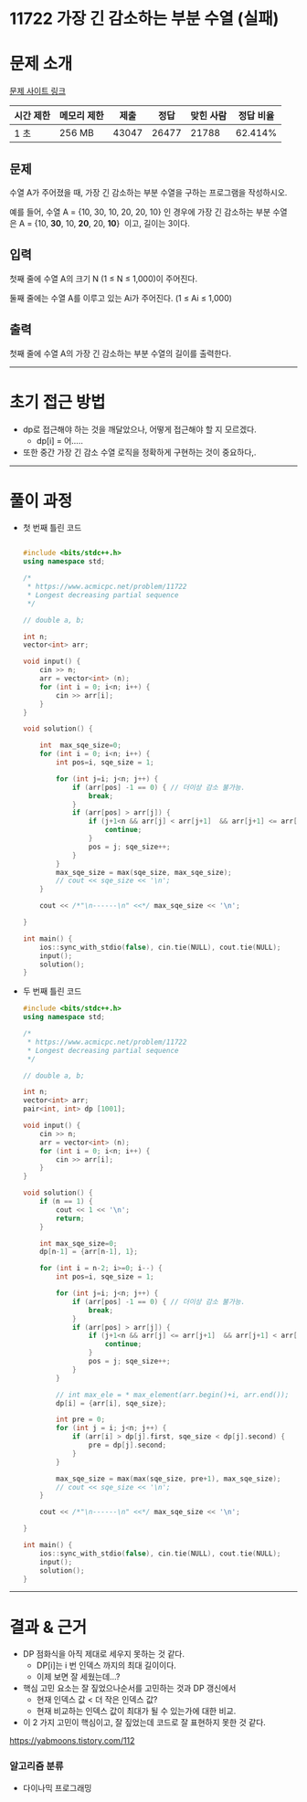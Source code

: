 # 11722 가장 긴 감소하는 부분 수열 (실패)

# 문제 소개

[문제 사이트 링크](https://www.acmicpc.net/problem/11722)

| 시간 제한 | 메모리 제한 | 제출 | 정답 | 맞힌 사람 | 정답 비율 |
| --- | --- | --- | --- | --- | --- |
| 1 초 | 256 MB | 43047 | 26477 | 21788 | 62.414% |

## 문제

수열 A가 주어졌을 때, 가장 긴 감소하는 부분 수열을 구하는 프로그램을 작성하시오.

예를 들어, 수열 A = {10, 30, 10, 20, 20, 10} 인 경우에 가장 긴 감소하는 부분 수열은 A = {10, **30**, 10, **20**, 20, **10**}  이고, 길이는 3이다.

## 입력

첫째 줄에 수열 A의 크기 N (1 ≤ N ≤ 1,000)이 주어진다.

둘째 줄에는 수열 A를 이루고 있는 Ai가 주어진다. (1 ≤ Ai ≤ 1,000)

## 출력

첫째 줄에 수열 A의 가장 긴 감소하는 부분 수열의 길이를 출력한다.

---

# 초기 접근 방법

- dp로 접근해야 하는 것을 깨달았으나, 어떻게 접근해야 할 지 모르겠다.
    - dp[i] = 어…..
- 또한 중간 가장 긴 감소 수열 로직을 정확하게 구현하는 것이 중요하다,.

---

# 풀이 과정

- 첫 번째 틀린 코드
    
    ```cpp
    
    #include <bits/stdc++.h>
    using namespace std;
    
    /*
     * https://www.acmicpc.net/problem/11722
     * Longest decreasing partial sequence
     */
    
    // double a, b;
    
    int n;
    vector<int> arr;
    
    void input() {
        cin >> n;
        arr = vector<int> (n);
        for (int i = 0; i<n; i++) {
            cin >> arr[i];
        }
    }
    
    void solution() {
    
        int  max_sqe_size=0;
        for (int i = 0; i<n; i++) {
            int pos=i, sqe_size = 1;
    
            for (int j=i; j<n; j++) {
                if (arr[pos] -1 == 0) { // 더이상 감소 불가능.
                    break;
                }
                if (arr[pos] > arr[j]) {
                    if (j+1<n && arr[j] < arr[j+1]  && arr[j+1] <= arr[pos]) {
                        continue;
                    }
                    pos = j; sqe_size++;
                }
            }
            max_sqe_size = max(sqe_size, max_sqe_size);
            // cout << sqe_size << '\n';
        }
    
        cout << /*"\n------\n" <<*/ max_sqe_size << '\n';
    
    }
    
    int main() {
        ios::sync_with_stdio(false), cin.tie(NULL), cout.tie(NULL);
        input();
        solution();
    }
    
    ```
    
- 두 번째 틀린 코드
    
    ```cpp
    #include <bits/stdc++.h>
    using namespace std;
    
    /*
     * https://www.acmicpc.net/problem/11722
     * Longest decreasing partial sequence
     */
    
    // double a, b;
    
    int n;
    vector<int> arr;
    pair<int, int> dp [1001];
    
    void input() {
        cin >> n;
        arr = vector<int> (n);
        for (int i = 0; i<n; i++) {
            cin >> arr[i];
        }
    }
    
    void solution() {
        if (n == 1) {
            cout << 1 << '\n';
            return;
        }
    
        int max_sqe_size=0;
        dp[n-1] = {arr[n-1], 1};
    
        for (int i = n-2; i>=0; i--) {
            int pos=i, sqe_size = 1;
    
            for (int j=i; j<n; j++) {
                if (arr[pos] -1 == 0) { // 더이상 감소 불가능.
                    break;
                }
                if (arr[pos] > arr[j]) {
                    if (j+1<n && arr[j] <= arr[j+1]  && arr[j+1] < arr[pos] ) {
                        continue;
                    }
                    pos = j; sqe_size++;
                }
            }
    
            // int max_ele = * max_element(arr.begin()+i, arr.end());
            dp[i] = {arr[i], sqe_size};
    
            int pre = 0;
            for (int j = i; j<n; j++) {
                if (arr[i] > dp[j].first, sqe_size < dp[j].second) {
                    pre = dp[j].second;
                }
            }
    
            max_sqe_size = max(max(sqe_size, pre+1), max_sqe_size);
            // cout << sqe_size << '\n';
        }
    
        cout << /*"\n------\n" <<*/ max_sqe_size << '\n';
    
    }
    
    int main() {
        ios::sync_with_stdio(false), cin.tie(NULL), cout.tie(NULL);
        input();
        solution();
    }
    ```
    

---

# 결과 & 근거

- DP 점화식을 아직 제대로 세우지 못하는 것 같다.
    - DP[i]는 i 번 인덱스 까지의 최대 길이이다.
    - 이제 보면 잘 세웠는데…?
- 핵심 고민 요소는 잘 짚었으나순서를 고민하는 것과 DP 갱신에서
    - 현재 인덱스 값 < 더 작은 인덱스 값?
    - 현재 비교하는 인덱스 값이 최대가 될 수 있는가에 대한 비교.
- 이 2 가지 고민이 핵심이고, 잘 짚었는데 코드로 잘 표현하지 못한 것 같다.

https://yabmoons.tistory.com/112

### 알고리즘 분류

- 다이나믹 프로그래밍